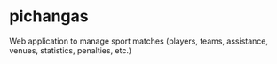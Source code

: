 # pichangas
Web application to manage sport matches (players, teams, assistance, venues, statistics, penalties, etc.)
